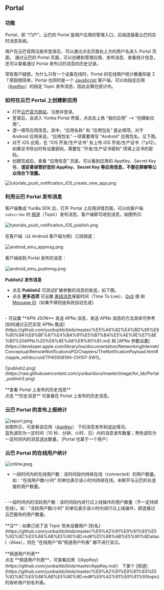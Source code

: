 ## Portal

### 功能
Portal，即 “门户”。云巴的 Portal 是用户应用的管理入口，后端连接着云巴的实时消息系统。

用户在云巴官网注册并登录后，可以通过点击页面右上方的用户名进入 Portal 页面。 
通过云巴的 Portal 页面，可以创建和管理应用、发布消息、查看统计信息，还可以查看通过 Portal 发布过的消息的历史记录。

常有客户疑惑，为什么只有一个设备在线时，Portal 的在线用户统计数量却是 2 ？原因很简单，Portal 也同时是一个 [JavaScript](https://github.com/yunba/yunba-javascript-sdk) 客户端，可以向指定应用（[AppKey](https://github.com/yunba/kb/blob/master/AppKey.md)）的指定 Topic 发布消息，因此会算在统计内。

### 如何在云巴 Portal 上创建新应用

- 打开[云巴官方网站](http://yunba.io)，注册并登录。
- 登录后，会进入 Yunba Portal 界面，点击右上角 “我的应用” --> “创建新应用”。
- 逐一填写应用信息。其中，“应用名称” 和 “应用包名” 是必填项。对于 Android 应用来说，“应用包名” 一项需要填写 “Android” 应用包名。见下图。
- 对于 iOS 应用，在 “iOS 开发/生产证书” 处上传 iOS 开发/生产证书（*.p12）。如果证书导出时有设置密码，需要在 “开发/生产证书密码” 项填上证书的密码。
- 创建完成后，查看 “应用信息” 页面，可以看到应用的 AppKey、Secret Key 等。**请妥善保管好您的 AppKey、Secret Key 等应用信息，不要在群聊等公众场合下泄露。**

![tutorials_push_notification_iOS_create_new_app.png](https://raw.githubusercontent.com/yunba/docs/master/image/for_tutorials/tutorials_push_notification_iOS_create_new_app.png)
<br>

### 利用云巴 Portal 发布消息
客户端集成 YunBa SDK 后，打开 Portal 上应用详情页面，可以向客户端 `subscribe` 的 [频道](https://github.com/yunba/kb/blob/master/%E9%A2%91%E9%81%93%E5%92%8C%E5%88%AB%E5%90%8D.md#%E9%A2%91%E9%81%93topic)（Topic）发布消息，客户端即可收到消息，如图所示:
<br><br>
![tutorials_push_notification_iOS_publish.png](https://raw.githubusercontent.com/yunba/docs/master/image/for_tutorials/tutorials_push_notification_iOS_publish.png)
<br><br>
在客户端（以 Android 客户端为例）订阅频道：
<br><br>
![android_emu_appmsg.png](https://raw.githubusercontent.com/yunba/docs/master/image/for_quickstart/android_emu_appmsg.png)
<br><br>
客户端收到 Portal 发布的消息：
<br><br>
![android_emu_pushmsg.png](https://raw.githubusercontent.com/yunba/docs/master/image/for_quickstart/android_emu_pushmsg.png)
<br><br>
**Publish2 发布消息**<br>
- 点击 **Publish2** 可测试扩展参数的消息的发送，如下图。<br>
- 点击 **更多选项** 可设置 [离线消息](https://github.com/yunba/kb/blob/master/%E4%BA%91%E5%B7%B4%E7%9A%84%E7%A6%BB%E7%BA%BF%E6%B6%88%E6%81%AF.md)保留时间（Time To Live）、[QoS](https://github.com/yunba/kb/blob/master/QoS.md) 值 和 [Message ID](https://github.com/yunba/kb/blob/master/MessageID.md)（如果不填则由系统自动生成）
<br>
- 可设置 **APN JSON** 发送 APNs 消息，发送 APNs 消息的方法具体可参考 [如何通过云巴实现 APNs 推送](https://github.com/yunba/kb/blob/master/%E5%A6%82%E4%BD%95%E9%80%9A%E8%BF%87%E4%BA%91%E5%B7%B4%E5%AE%9E%E7%8E%B0%20APNs%20%E6%8E%A8%E9%80%81.md) 和 [APNs 参数设置](https://developer.apple.com/library/ios/documentation/NetworkingInternet/Conceptual/RemoteNotificationsPG/Chapters/TheNotificationPayload.html#//apple_ref/doc/uid/TP40008194-CH107-SW1)。
<br><br>
![publish2.png](https://raw.githubusercontent.com/yunba/docs/master/image/for_kb/Portal_publish2.png)
<br><br>
**查看 Portal 上发布的历史消息**<br>
点击 **历史消息** 可查看在 Portal 上发布的历史消息。
<br>

### 云巴 Portal 的发布上报统计
![report.jpeg](https://raw.githubusercontent.com/yunba/docs/master/image/publish_statistic.png)
<br>
如图所示，可查看该应用（[AppKey](https://github.com/yunba/kb/blob/master/AppKey.md)） 下的消息发布和送达情况。<br>蓝色波形为一定时间（10 秒、分钟、小时、日）内的消息发布数量；黑色波形为一定时间内的消息送达数量。（Portal 也属于一个用户）<br>

### 云巴 Portal 的在线用户统计
![online.jpeg](https://raw.githubusercontent.com/yunba/docs/master/image/Portal_online_users.png)
<br>
- 一段时间内的在线用户数：该时间段内持续在线（connected）的用户数量。如：“在线用户数/小时” 的单位表示该小时内持续在线，未断开与云巴的长连接的用户数量。
<br>
- 一段时间内的活跃用户数：该时间段内进行过上线操作的用户数量（不一定持续在线）。如：“活跃用户数/小时” 的单位表示该小时内进行过上线操作，即连接过云巴服务的用户数量。
<br><br>
**注**：如果订阅了该 Topic 但未设置用户 [别名](https://github.com/yunba/kb/blob/master/%E9%A2%91%E9%81%93%E5%92%8C%E5%88%AB%E5%90%8D.md#%E5%88%AB%E5%90%8Dalias)（Alias），则在 “在线用户”和“频道用户列表” 都不进行显示。
<br><br>
**频道用户列表**<br>
点击 **频道用户列表**，可查看应用（[AppKey](https://github.com/yunba/kb/blob/master/AppKey.md)） 下某个 [频道](https://github.com/yunba/kb/blob/master/%E9%A2%91%E9%81%93%E5%92%8C%E5%88%AB%E5%90%8D.md#%E9%A2%91%E9%81%93topic) 的收听用户别名列表。<br>

